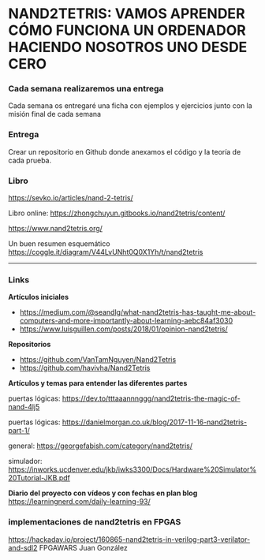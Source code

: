 # NAND2TETRIS: VAMOS APRENDER CÓMO FUNCIONA UN ORDENADOR HACIENDO NOSOTROS UNO DESDE CERO

### Cada semana realizaremos una entrega
Cada semana os entregaré una ficha con ejemplos y ejercicios junto con la misión final de cada semana

### Entrega
Crear un repositorio en Github donde anexamos el código y la teoría de cada prueba.

### Libro
https://sevko.io/articles/nand-2-tetris/

Libro online:
https://zhongchuyun.gitbooks.io/nand2tetris/content/

https://www.nand2tetris.org/

Un buen resumen esquemático
https://coggle.it/diagram/V44LvUNht0Q0X1Yh/t/nand2tetris

---
### Links

**Artículos iniciales**

* https://medium.com/@seandlg/what-nand2tetris-has-taught-me-about-computers-and-more-importantly-about-learning-aebc84af3030
* https://www.luisguillen.com/posts/2018/01/opinion-nand2tetris/

**Repositorios**

* https://github.com/VanTamNguyen/Nand2Tetris
* https://github.com/havivha/Nand2Tetris

**Artículos y temas para entender las diferentes partes**

puertas lógicas:  https://dev.to/tttaaannnggg/nand2tetris-the-magic-of-nand-4lj5

puertas lógicas: https://danielmorgan.co.uk/blog/2017-11-16-nand2tetris-part-1/

general: https://georgefabish.com/category/nand2tetris/

simulador: https://inworks.ucdenver.edu/jkb/iwks3300/Docs/Hardware%20Simulator%20Tutorial-JKB.pdf

**Diario del proyecto con vídeos y con fechas en plan blog**
https://learningnerd.com/daily-learning-93/

### implementaciones de nand2tetris en FPGAS
https://hackaday.io/project/160865-nand2tetris-in-verilog-part3-verilator-and-sdl2
FPGAWARS Juan González

